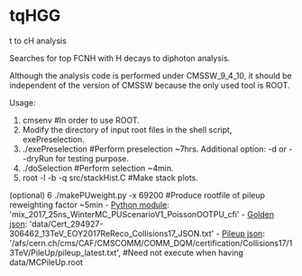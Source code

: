 # tqHGG
t to cH analysis

Searches for top FCNH with H decays to diphoton analysis.

Although the analysis code is performed under CMSSW_9_4_10,
it should be independent of the version of CMSSW because the only used tool is ROOT.

Usage:
1. cmsenv #In order to use ROOT. 
2. Modify the directory of input root files in the shell script, exePreselection.
3. ./exePreselection #Perform preselection ~7hrs. Additional option: -d or --dryRun for testing purpose. 
4. ./doSelection #Perform selection ~4min.
5. root -l -b -q src/stackHist.C #Make stack plots.

(optional)
6 ./makePUweight.py -x 69200 #Produce rootfile of pileup reweighting factor ~5min
    - [Python module](https://github.com/cms-sw/cmssw/tree/master/SimGeneral/MixingModule/python?fbclid=IwAR2ehfE0hR8uaewPro4vQXos5I_IU6O7cyrtefQxTT6bMpyMETCTzpSuK58): 'mix_2017_25ns_WinterMC_PUScenarioV1_PoissonOOTPU_cfi'
    - [Golden json](https://twiki.cern.ch/twiki/bin/view/CMS/PdmV2017Analysis#13_TeV_pp_runs_ReReco): 'data/Cert_294927-306462_13TeV_EOY2017ReReco_Collisions17_JSON.txt'
    - [Pileup json](https://twiki.cern.ch/twiki/bin/viewauth/CMS/PileupJSONFileforData#Pileup_JSON_Files_For_Run_II): '/afs/cern.ch/cms/CAF/CMSCOMM/COMM_DQM/certification/Collisions17/13TeV/PileUp/pileup_latest.txt',
    #Need not execute when having data/MCPileUp.root
